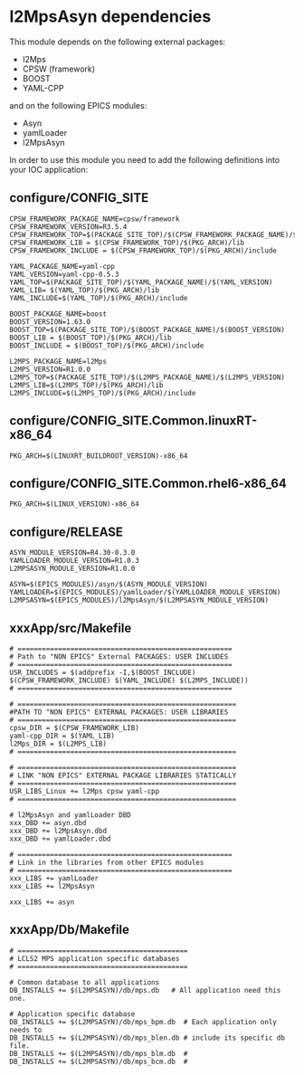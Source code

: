 # l2MpsAsyn dependencies

This module depends on the following external packages:
- l2Mps
- CPSW (framework)
- BOOST
- YAML-CPP

and on the following EPICS modules:
- Asyn
- yamlLoader
- l2MpsAsyn

In order to use this module you need to add the following definitions into your IOC application:

## configure/CONFIG_SITE

```
CPSW_FRAMEWORK_PACKAGE_NAME=cpsw/framework
CPSW_FRAMEWORK_VERSION=R3.5.4
CPSW_FRAMEWORK_TOP=$(PACKAGE_SITE_TOP)/$(CPSW_FRAMEWORK_PACKAGE_NAME)/$(CPSW_FRAMEWORK_VERSION)
CPSW_FRAMEWORK_LIB = $(CPSW_FRAMEWORK_TOP)/$(PKG_ARCH)/lib
CPSW_FRAMEWORK_INCLUDE = $(CPSW_FRAMEWORK_TOP)/$(PKG_ARCH)/include

YAML_PACKAGE_NAME=yaml-cpp
YAML_VERSION=yaml-cpp-0.5.3
YAML_TOP=$(PACKAGE_SITE_TOP)/$(YAML_PACKAGE_NAME)/$(YAML_VERSION)
YAML_LIB= $(YAML_TOP)/$(PKG_ARCH)/lib
YAML_INCLUDE=$(YAML_TOP)/$(PKG_ARCH)/include

BOOST_PACKAGE_NAME=boost
BOOST_VERSION=1.63.0
BOOST_TOP=$(PACKAGE_SITE_TOP)/$(BOOST_PACKAGE_NAME)/$(BOOST_VERSION)
BOOST_LIB = $(BOOST_TOP)/$(PKG_ARCH)/lib
BOOST_INCLUDE = $(BOOST_TOP)/$(PKG_ARCH)/include

L2MPS_PACKAGE_NAME=l2Mps
L2MPS_VERSION=R1.0.0
L2MPS_TOP=$(PACKAGE_SITE_TOP)/$(L2MPS_PACKAGE_NAME)/$(L2MPS_VERSION)
L2MPS_LIB=$(L2MPS_TOP)/$(PKG_ARCH)/lib
L2MPS_INCLUDE=$(L2MPS_TOP)/$(PKG_ARCH)/include
```

## configure/CONFIG_SITE.Common.linuxRT-x86_64

```
PKG_ARCH=$(LINUXRT_BUILDROOT_VERSION)-x86_64
```

## configure/CONFIG_SITE.Common.rhel6-x86_64

```
PKG_ARCH=$(LINUX_VERSION)-x86_64
```

## configure/RELEASE

```
ASYN_MODULE_VERSION=R4.30-0.3.0
YAMLLOADER_MODULE_VERSION=R1.0.3
L2MPSASYN_MODULE_VERSION=R1.0.0

ASYN=$(EPICS_MODULES)/asyn/$(ASYN_MODULE_VERSION)
YAMLLOADER=$(EPICS_MODULES)/yamlLoader/$(YAMLLOADER_MODULE_VERSION)
L2MPSASYN=$(EPICS_MODULES)/l2MpsAsyn/$(L2MPSASYN_MODULE_VERSION)
```

## xxxApp/src/Makefile

```
# =====================================================
# Path to "NON EPICS" External PACKAGES: USER INCLUDES
# =====================================================
USR_INCLUDES = $(addprefix -I,$(BOOST_INCLUDE) $(CPSW_FRAMEWORK_INCLUDE) $(YAML_INCLUDE) $(L2MPS_INCLUDE))
# =====================================================

# ======================================================
#PATH TO "NON EPICS" EXTERNAL PACKAGES: USER LIBRARIES
# ======================================================
cpsw_DIR = $(CPSW_FRAMEWORK_LIB)
yaml-cpp_DIR = $(YAML_LIB)
l2Mps_DIR = $(L2MPS_LIB)
# ======================================================

# ======================================================
# LINK "NON EPICS" EXTERNAL PACKAGE LIBRARIES STATICALLY
# ======================================================
USR_LIBS_Linux += l2Mps cpsw yaml-cpp
# ======================================================

# l2MpsAsyn and yamlLoader DBD
xxx_DBD += asyn.dbd
xxx_DBD += l2MpsAsyn.dbd
xxx_DBD += yamlLoader.dbd

# =====================================================
# Link in the libraries from other EPICS modules
# =====================================================
xxx_LIBS += yamlLoader
xxx_LIBS += l2MpsAsyn

xxx_LIBS += asyn
```

## xxxApp/Db/Makefile

```
# ==========================================
# LCLS2 MPS application specific databases
# ==========================================

# Common database to all applications
DB_INSTALLS += $(L2MPSASYN)/db/mps.db   # All application need this one.

# Application specific database
DB_INSTALLS += $(L2MPSASYN)/db/mps_bpm.db  # Each application only needs to
DB_INSTALLS += $(L2MPSASYN)/db/mps_blen.db # include its specific db file.
DB_INSTALLS += $(L2MPSASYN)/db/mps_blm.db  #
DB_INSTALLS += $(L2MPSASYN)/db/mps_bcm.db  #
```
